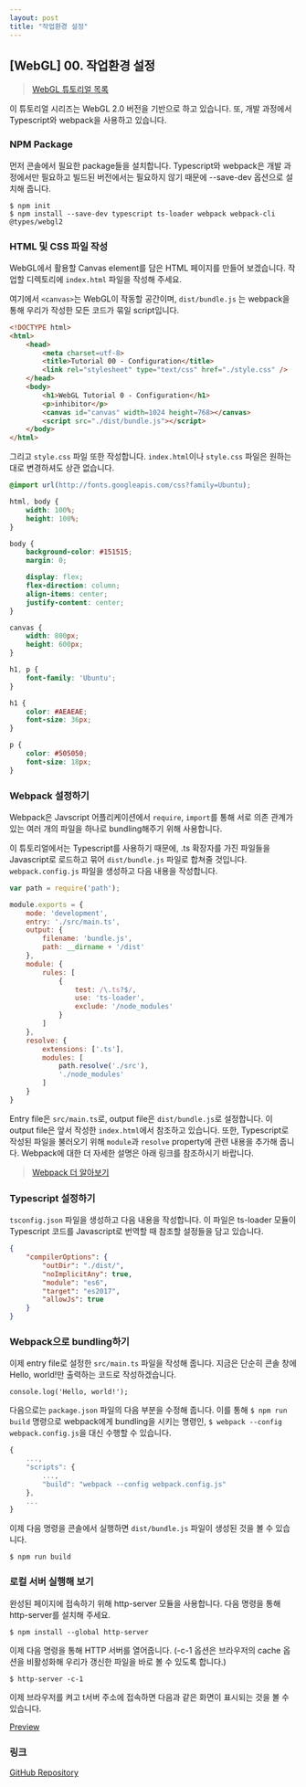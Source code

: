 ```yaml
---
layout: post
title: "작업환경 설정"
---
```

## [WebGL] 00. 작업환경 설정

> [WebGL 튜토리얼 목록]({{site.url}}/2019/04/19/webgl-tutorials)

이 튜토리얼 시리즈는 WebGL 2.0 버전을 기반으로 하고 있습니다. 또, 개발 과정에서 Typescript와 webpack을 사용하고 있습니다.

### NPM Package

먼저 콘솔에서 필요한 package들을 설치합니다. Typescript와 webpack은 개발 과정에서만 필요하고 빌드된 버전에서는 필요하지 않기 때문에 --save-dev 옵션으로 설치해 줍니다.

```
$ npm init
$ npm install --save-dev typescript ts-loader webpack webpack-cli @types/webgl2
```

### HTML 및 CSS 파일 작성

WebGL에서 활용할 Canvas element를 담은 HTML 페이지를 만들어 보겠습니다. 작업할 디렉토리에 `index.html` 파일을 작성해 주세요.

여기에서 `<canvas>`는 WebGL이 작동할 공간이며, `dist/bundle.js` 는 webpack을 통해 우리가 작성한 모든 코드가 묶일 script입니다.

```html
<!DOCTYPE html>
<html>
    <head>
        <meta charset=utf-8>
        <title>Tutorial 00 - Configuration</title>
        <link rel="stylesheet" type="text/css" href="./style.css" />
    </head>
    <body>
        <h1>WebGL Tutorial 0 - Configuration</h1>
        <p>inhibitor</p>
        <canvas id="canvas" width=1024 height=768></canvas>
        <script src="./dist/bundle.js"></script>
    </body>
</html>
```

그리고 `style.css` 파일 또한 작성합니다. `index.html`이나 `style.css` 파일은 원하는 대로 변경하셔도 상관 없습니다.

```css
@import url(http://fonts.googleapis.com/css?family=Ubuntu);

html, body {
    width: 100%;
    height: 100%;
}

body { 
    background-color: #151515;
    margin: 0;

    display: flex;
    flex-direction: column;
    align-items: center;
    justify-content: center;
}

canvas {
    width: 800px;
    height: 600px;
}

h1, p {
    font-family: 'Ubuntu';
}

h1 {
    color: #AEAEAE;
    font-size: 36px;
}

p {
    color: #505050;
    font-size: 18px;
}
```

### Webpack 설정하기

Webpack은 Javscript 어플리케이션에서 `require`, `import`를 통해 서로 의존 관계가 있는 여러 개의 파일을 하나로 bundling해주기 위해 사용합니다.

이 튜토리얼에서는 Typescript를 사용하기 때문에, .ts 확장자를 가진 파일들을 Javascript로 로드하고 묶어 `dist/bundle.js` 파일로 합쳐줄 것입니다. `webpack.config.js` 파일을 생성하고 다음 내용을 작성합니다.

```javascript
var path = require('path');

module.exports = {
    mode: 'development',
    entry: './src/main.ts',
    output: {
        filename: 'bundle.js',
        path: __dirname + '/dist'
    },
    module: {
        rules: [
            {
                test: /\.ts?$/,
                use: 'ts-loader',
                exclude: '/node_modules'
            }
        ]
    },
    resolve: {
        extensions: ['.ts'],
        modules: [
            path.resolve('./src'),
            './node_modules'
        ]
    }
}
```

Entry file은 `src/main.ts`로, output file은 `dist/bundle.js`로 설정합니다. 이 output file은 앞서 작성한 `index.html`에서 참조하고 있습니다. 또한, Typescript로 작성된 파일을 불러오기 위해 `module`과 `resolve` property에 관련 내용을 추가해 줍니다. Webpack에 대한 더 자세한 설명은 아래 링크를 참조하시기 바랍니다.

> [Webpack 더 알아보기](https://webpack.js.org/concepts)

### Typescript 설정하기

`tsconfig.json` 파일을 생성하고 다음 내용을 작성합니다. 이 파일은 ts-loader 모듈이 Typescript 코드를 Javascript로 번역할 때 참조할 설정들을 담고 있습니다.

```json
{
    "compilerOptions": {
        "outDir": "./dist/",
        "noImplicitAny": true,
        "module": "es6",
        "target": "es2017",
        "allowJs": true
    }
}
```

### Webpack으로 bundling하기

이제 entry file로 설정한 `src/main.ts` 파일을 작성해 줍니다. 지금은 단순히 콘솔 창에 Hello, world!만 출력하는 코드로 작성하겠습니다.

```
console.log('Hello, world!');
```

다음으로는 `package.json` 파일의 다음 부분을 수정해 줍니다.
이를 통해 `$ npm run build` 명령으로 webpack에게 bundling을 시키는 명령인, `$ webpack --config webpack.config.js`을 대신 수행할 수 있습니다.

```javascript
{
    ...,
    "scripts": {
        ...,
        "build": "webpack --config webpack.config.js"
    },
    ...
}
```

이제 다음 명령을 콘솔에서 실행하면 `dist/bundle.js` 파일이 생성된 것을 볼 수 있습니다.

```
$ npm run build
```

### 로컬 서버 실행해 보기

완성된 페이지에 접속하기 위해 http-server 모듈을 사용합니다. 다음 명령을 통해 http-server를 설치해 주세요.

```
$ npm install --global http-server
```

이제 다음 명령을 통해 HTTP 서버를 열어줍니다. (-c-1 옵션은 브라우저의 cache 옵션을 비활성화해 우리가 갱신한 파일을 바로 볼 수 있도록 합니다.)

```
$ http-server -c-1
```

이제 브라우저를 켜고 t서버 주소에 접속하면 다음과 같은 화면이 표시되는 것을 볼 수 있습니다.

[Preview]({{site.url}}/pages/webgl-tutorials/00-configuration)

### 링크

[GitHub Repository](https://github.com/inhibitor1217/webgl-tutorials/tree/master/tutorials/00-configuration)

